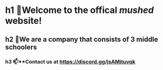 # h1 👋**Welcome to the offical *mushed* website!**
## h2 👀**We are a company that consists of 3 middle schoolers**
### h3 📫**Contact us at https://discord.gg/jsAMjtuvqk
